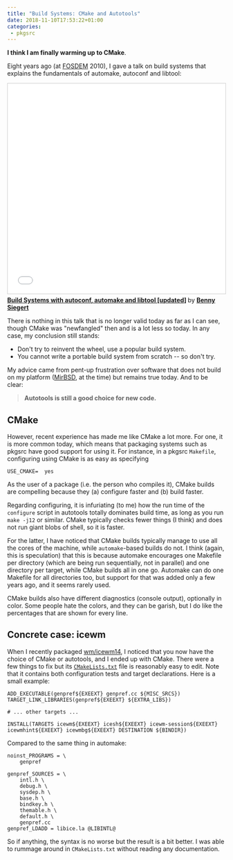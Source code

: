 ```yaml
---
title: "Build Systems: CMake and Autotools"
date: 2018-11-10T17:53:22+01:00
categories:
 - pkgsrc
---
```


**I think I am finally warming up to CMake**.

Eight years ago (at [FOSDEM] 2010), I gave a talk on build systems that explains
the fundamentals of automake, autoconf and libtool:

<iframe src="//www.slideshare.net/slideshow/embed_code/key/3TWxVBByTyeiE3"
width="595" height="485" frameborder="0" marginwidth="0" marginheight="0"
scrolling="no" style="border:1px solid #CCC; border-width:1px;
margin-bottom:5px; max-width: 100%;" allowfullscreen> </iframe> <div
style="margin-bottom:5px"> <strong> <a
href="//www.slideshare.net/bsiegert/build-systems-with-autoconf-automake-and-libtool"
title="Build Systems with autoconf, automake and libtool [updated]"
target="_blank">Build Systems with autoconf, automake and libtool [updated]</a>
</strong> by <strong><a href="//www.slideshare.net/bsiegert"
target="_blank">Benny Siegert</a></strong> </div>

There is nothing in this talk that is no longer valid today as far as I can see,
though CMake was "newfangled" then and is a lot less so today. In any case, my
conclusion still stands:

- Don't try to reinvent the wheel, use a popular build system.
- You cannot write a portable build system from scratch -- so don't try.

My advice came from pent-up frustration over software that does not build on my
platform ([MirBSD], at the time) but remains true today. And to be clear:

> **Autotools is still a good choice for new code.**

## CMake

However, recent experience has made me like CMake a lot more. For one, it is
more common today, which means that packaging systems such as pkgsrc have good
support for using it. For instance, in a pkgsrc `Makefile`, configuring using
CMake is as easy as specifying

```make
USE_CMAKE=	yes
```

As the user of a package (i.e. the person who compiles it), CMake builds are
compelling because they (a) configure faster and (b) build faster.

Regarding configuring, it is infuriating (to me) how the run time of the
`configure` script in autotools totally dominates build time, as long as you run
`make -j12` or similar. CMake typically checks fewer things (I think) and does
not run giant blobs of shell, so it is faster.

For the latter, I have noticed that CMake builds typically manage to use all the
cores of the machine, while `automake`-based builds do not. I think (again, this
is speculation) that this is because automake encourages one Makefile per
directory (which are being run sequentially, not in parallel) and one directory
per target, while CMake builds all in one go.  Automake can do one Makefile for
all directories too, but support for that was added only a few years ago, and it
seems rarely used.

CMake builds also have different diagnostics (console output), optionally in
color. Some people hate the colors, and they can be garish, but I do like the
percentages that are shown for every line.

## Concrete case: icewm

When I recently packaged [wm/icewm14], I noticed that you now have the choice
of CMake or autotools, and I ended up with CMake. There were a few things to
fix but its [`CMakeLists.txt`] file is reasonably easy to edit. Note that it
contains both configuration tests and target declarations. Here is a small
example:

```
ADD_EXECUTABLE(genpref${EXEEXT} genpref.cc ${MISC_SRCS})
TARGET_LINK_LIBRARIES(genpref${EXEEXT} ${EXTRA_LIBS})

# ... other targets ...

INSTALL(TARGETS icewm${EXEEXT} icesh${EXEEXT} icewm-session${EXEEXT} icewmhint${EXEEXT} icewmbg${EXEEXT} DESTINATION ${BINDIR})
```

Compared to the same thing in automake:

```
noinst_PROGRAMS = \
	genpref

genpref_SOURCES = \
	intl.h \
	debug.h \
	sysdep.h \
	base.h \
	bindkey.h \
	themable.h \
	default.h \
	genpref.cc
genpref_LDADD = libice.la @LIBINTL@
```

So if anything, the syntax is no worse but the result is a bit better. I was
able to rummage around in `CMakeLists.txt` without reading any documentation.

[FOSDEM]: https://fosdem.org/
[MirBSD]: https://www.mirbsd.org/
[wm/icewm14]: http://pkgsrc.se/wm/icewm14
[`CMakeLists.txt`]: https://github.com/bbidulock/icewm/blob/icewm-1-4-BRANCH/src/CMakeLists.txt
